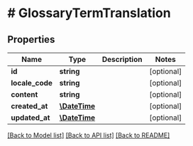 # # GlossaryTermTranslation

## Properties

Name | Type | Description | Notes
------------ | ------------- | ------------- | -------------
**id** | **string** |  | [optional] 
**locale_code** | **string** |  | [optional] 
**content** | **string** |  | [optional] 
**created_at** | [**\DateTime**](\DateTime.md) |  | [optional] 
**updated_at** | [**\DateTime**](\DateTime.md) |  | [optional] 

[[Back to Model list]](../../README.md#documentation-for-models) [[Back to API list]](../../README.md#documentation-for-api-endpoints) [[Back to README]](../../README.md)


